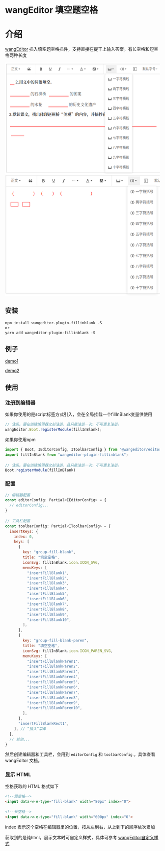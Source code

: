 # wangEditor 填空题空格

# 介绍

[wangEditor](https://www.wangeditor.com/) 插入填空题空格插件，支持直接在提干上输入答案。有长空格和短空格两种长度

![img1.png](img/img1.png)
![img2.png](img/img2.png)


## 安装

```shell
npm install wangeditor-plugin-fillinblank -S
or
yarn add wangeditor-plugin-fillinblank -S
```

## 例子
[demo1](https://github.com/Black-Jacki/wangEditor-plugin-fillinblank/tree/master/examples/demo1)

[demo2](https://github.com/Black-Jacki/wangEditor-plugin-fillinblank/tree/master/examples/demo2)

## 使用

### 注册到编辑器

如果你使用的是script标签方式引入，会在全局挂载一个fillInBlank变量供使用
```js
// 注册。要在创建编辑器之前注册，且只能注册一次，不可重复注册。
wangEditor.Boot.registerModule(fillInBlank);
```

如果你使用npm
```js
import { Boot, IEditorConfig, IToolbarConfig } from "@wangeditor/editor";
import fillInBlank from "wangeditor-plugin-fillinblank";

// 注册。要在创建编辑器之前注册，且只能注册一次，不可重复注册。
Boot.registerModule(fillInBlank)
```

### 配置

```js
// 编辑器配置
const editorConfig: Partial<IEditorConfig> = {
  // editorConfig...
}

// 工具栏配置
const toolbarConfig: Partial<IToolbarConfig> = {
  insertKeys: {
    index: 0,
    keys: [
      {
        key: "group-fill-blank",
        title: "填空空格",
        iconSvg: fillInBlank.icon.ICON_SVG,
        menuKeys: [
          "insertFillBlank1",
          "insertFillBlank2",
          "insertFillBlank3",
          "insertFillBlank4",
          "insertFillBlank5",
          "insertFillBlank6",
          "insertFillBlank7",
          "insertFillBlank8",
          "insertFillBlank9",
          "insertFillBlank10",
        ],
      },
      {
        key: "group-fill-blank-paren",
        title: "填空空格",
        iconSvg: fillInBlank.icon.ICON_PAREN_SVG,
        menuKeys: [
          "insertFillBlankParen1",
          "insertFillBlankParen2",
          "insertFillBlankParen3",
          "insertFillBlankParen4",
          "insertFillBlankParen5",
          "insertFillBlankParen6",
          "insertFillBlankParen7",
          "insertFillBlankParen8",
          "insertFillBlankParen9",
          "insertFillBlankParen10",
        ],
      },
      "insertFillBlankRect1",
    ], // “插入”菜单
  },
  // 其他...
}
```

然后创建编辑器和工具栏，会用到 `editorConfig` 和 `toolbarConfig` 。具体查看 wangEditor 文档。

### 显示 HTML

空格获取的 HTML 格式如下

```html
<!--短空格-->
<input data-w-e-type="fill-blank" width="80px" index="0">

<!--长空格-->
<input data-w-e-type="fill-blank" width="600px" index="0">
```
index 表示这个空格在编辑器里的位置，按从左到右，从上到下的顺序依次累加

获取到的是纯html，展示文本时可自定义样式，具体可参考 [wangEditor自定义样式](https://www.wangeditor.com/v5/content.html#%E8%87%AA%E5%AE%9A%E4%B9%89%E6%A0%B7%E5%BC%8F) 